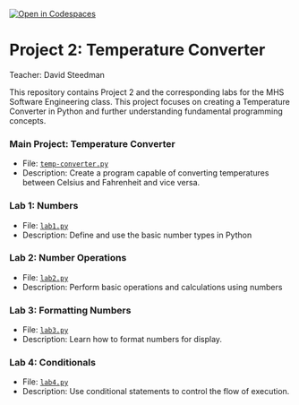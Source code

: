 [![Open in Codespaces](https://classroom.github.com/assets/launch-codespace-7f7980b617ed060a017424585567c406b6ee15c891e84e1186181d67ecf80aa0.svg)](https://classroom.github.com/open-in-codespaces?assignment_repo_id=15016001)
# Project 2: Temperature Converter

Teacher: David Steedman

This repository contains Project 2 and the corresponding labs for the MHS Software Engineering class. 
This project focuses on creating a Temperature Converter in Python and further understanding fundamental programming concepts.

### Main Project: Temperature Converter
- File: [`temp-converter.py`](temp-converter.py)
- Description: Create a program capable of converting temperatures between Celsius and Fahrenheit and vice versa.

### Lab 1: Numbers
- File: [`lab1.py`](lab1.py)
- Description: Define and use the basic number types in Python

### Lab 2: Number Operations
- File: [`lab2.py`](lab2.py)
- Description: Perform basic operations and calculations using numbers

### Lab 3: Formatting Numbers
- File: [`lab3.py`](lab3.py)
- Description: Learn how to format numbers for display.

### Lab 4: Conditionals
- File: [`lab4.py`](lab4.py)
- Description: Use conditional statements to control the flow of execution.